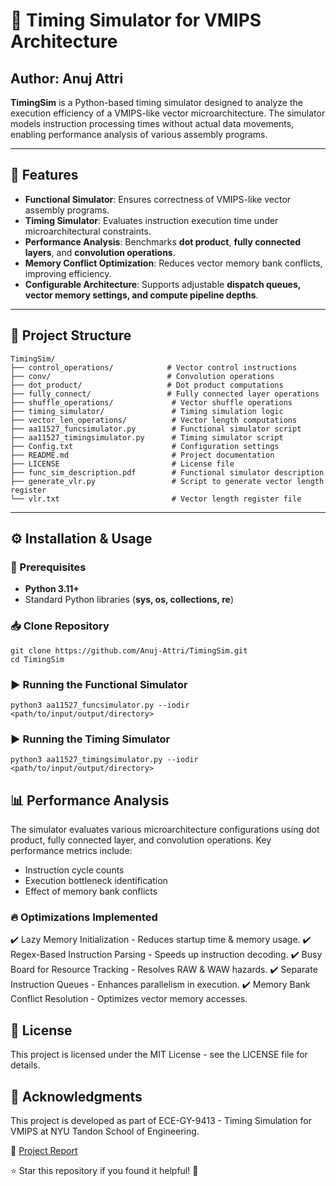 # 🚀 Timing Simulator for VMIPS Architecture
## Author: Anuj Attri
**TimingSim** is a Python-based timing simulator designed to analyze the execution efficiency of a VMIPS-like vector microarchitecture. The simulator models instruction processing times without actual data movements, enabling performance analysis of various assembly programs.

---

## 📌 Features

- **Functional Simulator**: Ensures correctness of VMIPS-like vector assembly programs.
- **Timing Simulator**: Evaluates instruction execution time under microarchitectural constraints.
- **Performance Analysis**: Benchmarks **dot product**, **fully connected layers**, and **convolution operations**.
- **Memory Conflict Optimization**: Reduces vector memory bank conflicts, improving efficiency.
- **Configurable Architecture**: Supports adjustable **dispatch queues, vector memory settings, and compute pipeline depths**.

---

## 📂 Project Structure
```
TimingSim/  
├── control_operations/            # Vector control instructions  
├── conv/                          # Convolution operations  
├── dot_product/                   # Dot product computations  
├── fully_connect/                 # Fully connected layer operations  
├── shuffle_operations/             # Vector shuffle operations  
├── timing_simulator/               # Timing simulation logic  
├── vector_len_operations/          # Vector length computations  
├── aa11527_funcsimulator.py        # Functional simulator script  
├── aa11527_timingsimulator.py      # Timing simulator script  
├── Config.txt                      # Configuration settings  
├── README.md                       # Project documentation  
├── LICENSE                         # License file  
├── func_sim_description.pdf        # Functional simulator description  
├── generate_vlr.py                 # Script to generate vector length register  
└── vlr.txt                         # Vector length register file  
```

---
## ⚙️ Installation & Usage

### 🔧 Prerequisites
- **Python 3.11+**
- Standard Python libraries (**sys, os, collections, re**)

### 📥 Clone Repository
```
git clone https://github.com/Anuj-Attri/TimingSim.git
cd TimingSim
```

### ▶️ Running the Functional Simulator
```
python3 aa11527_funcsimulator.py --iodir <path/to/input/output/directory>
```

### ▶️ Running the Timing Simulator
```
python3 aa11527_timingsimulator.py --iodir <path/to/input/output/directory>
```

## 📊 Performance Analysis
The simulator evaluates various microarchitecture configurations using dot product, fully connected layer, and convolution operations. Key performance metrics include:

- Instruction cycle counts
- Execution bottleneck identification
- Effect of memory bank conflicts
  
### 🔥 Optimizations Implemented
✔️ Lazy Memory Initialization - Reduces startup time & memory usage.
✔️ Regex-Based Instruction Parsing - Speeds up instruction decoding.
✔️ Busy Board for Resource Tracking - Resolves RAW & WAW hazards.
✔️ Separate Instruction Queues - Enhances parallelism in execution.
✔️ Memory Bank Conflict Resolution - Optimizes vector memory accesses.

## 📜 License

This project is licensed under the MIT License - see the LICENSE file for details.

## 🙌 Acknowledgments

This project is developed as part of ECE-GY-9413 - Timing Simulation for VMIPS at NYU Tandon School of Engineering.

🔗 [Project Report](https://github.com/Anuj-Attri/TimingSim/blob/master/timing_simulator/aa11527_final_report.pdf)

⭐ Star this repository if you found it helpful! 🚀
